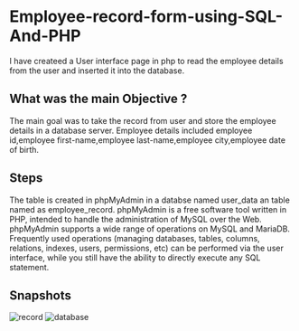 # Employee-record-form-using-SQL-And-PHP
I have createed a User interface page in php to read the employee details from the user and inserted it into the database.
## What was the main Objective ?
The main goal was to take the record from user and store the employee details in a database server.
Employee details included employee id,employee first-name,employee last-name,employee city,employee date of birth.

## Steps 
The table is created in phpMyAdmin in a databse named user_data an table named as employee_record. phpMyAdmin is a free software tool written in PHP, intended to handle the administration of MySQL over the Web. phpMyAdmin supports a wide range of operations on MySQL and MariaDB. Frequently used operations (managing databases, tables, columns, relations, indexes, users, permissions, etc) can be performed via the user interface, while you still have the ability to directly execute any SQL statement.

## Snapshots
![record](https://user-images.githubusercontent.com/53641559/113853958-ef09af80-97bb-11eb-9083-80b810b2f109.png)
![database](https://user-images.githubusercontent.com/53641559/113853954-edd88280-97bb-11eb-9105-b7a3a4d85c0d.png)

